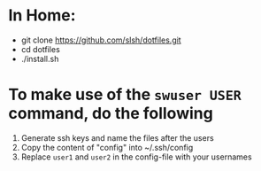 # In Home:
* git clone https://github.com/slsh/dotfiles.git
* cd dotfiles 
* ./install.sh

# To make use of the `swuser USER` command, do the following
1. Generate ssh keys and name the files after the users
2. Copy the content of "config" into ~/.ssh/config
3. Replace `user1` and `user2` in the config-file with your usernames 
